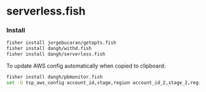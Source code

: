 # serverless.fish

### Install

```sh
fisher install jorgebucaran/getopts.fish
fisher install dangh/withd.fish
fisher install dangh/serverless.fish
```

To update AWS config automatically when copied to clipboard:

```sh
fisher install dangh/pbmonitor.fish
set -U tsp_aws_config account_id,stage,region account_id_2,stage_2,region_2
```
